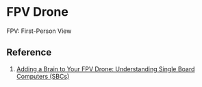 # FPV Drone


FPV: First-Person View


## Reference
1. [Adding a Brain to Your FPV Drone: Understanding Single Board Computers (SBCs)](https://medium.com/@roman.kulish/adding-a-brain-to-your-fpv-drone-understanding-single-board-computers-sbcs-0489f0a9194b)
